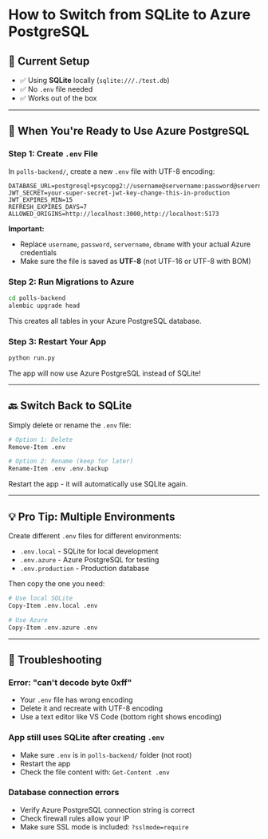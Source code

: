# How to Switch from SQLite to Azure PostgreSQL

## 📍 Current Setup
- ✅ Using **SQLite** locally (`sqlite:///./test.db`)
- ✅ No `.env` file needed
- ✅ Works out of the box

---

## 🔄 When You're Ready to Use Azure PostgreSQL

### Step 1: Create `.env` File

In `polls-backend/`, create a new `.env` file with UTF-8 encoding:

```env
DATABASE_URL=postgresql+psycopg2://username@servername:password@servername.postgres.database.azure.com:5432/dbname
JWT_SECRET=your-super-secret-jwt-key-change-this-in-production
JWT_EXPIRES_MIN=15
REFRESH_EXPIRES_DAYS=7
ALLOWED_ORIGINS=http://localhost:3000,http://localhost:5173
```

**Important:**
- Replace `username`, `password`, `servername`, `dbname` with your actual Azure credentials
- Make sure the file is saved as **UTF-8** (not UTF-16 or UTF-8 with BOM)

### Step 2: Run Migrations to Azure

```bash
cd polls-backend
alembic upgrade head
```

This creates all tables in your Azure PostgreSQL database.

### Step 3: Restart Your App

```bash
python run.py
```

The app will now use Azure PostgreSQL instead of SQLite!

---

## 🔙 Switch Back to SQLite

Simply delete or rename the `.env` file:

```bash
# Option 1: Delete
Remove-Item .env

# Option 2: Rename (keep for later)
Rename-Item .env .env.backup
```

Restart the app - it will automatically use SQLite again.

---

## 💡 Pro Tip: Multiple Environments

Create different `.env` files for different environments:

- `.env.local` - SQLite for local development
- `.env.azure` - Azure PostgreSQL for testing
- `.env.production` - Production database

Then copy the one you need:
```bash
# Use local SQLite
Copy-Item .env.local .env

# Use Azure
Copy-Item .env.azure .env
```

---

## 🐛 Troubleshooting

### Error: "can't decode byte 0xff"
- Your `.env` file has wrong encoding
- Delete it and recreate with UTF-8 encoding
- Use a text editor like VS Code (bottom right shows encoding)

### App still uses SQLite after creating `.env`
- Make sure `.env` is in `polls-backend/` folder (not root)
- Restart the app
- Check the file content with: `Get-Content .env`

### Database connection errors
- Verify Azure PostgreSQL connection string is correct
- Check firewall rules allow your IP
- Make sure SSL mode is included: `?sslmode=require`


